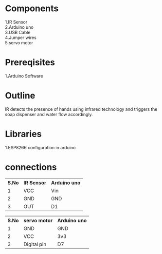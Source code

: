 # Components
1.IR Sensor<br>
2.Arduino uno<br>
3.USB Cable<br>
4.Jumper wires<br>
5.servo motor<br>


# Prereqisites
1.Arduino Software<br>

# Outline
 IR detects the presence of hands using infrared technology and triggers the soap dispenser and water flow accordingly.

# Libraries
1.ESP8266 configuration in arduino<br>

# connections
<table>
  <tr>
    <th>S.No</th>
    <th>IR Sensor</th>
    <th>Arduino uno</th>
  </tr>
  <tr>
    <td>1</td>
    <td>VCC</td>
    <td>Vin</td>
  </tr>
  <tr>
    <td>2</td>
    <td>GND</td>
    <td>GND</td>
  </tr>
  <tr>
    <td>3</td>
    <td>OUT</td>
    <td>D1</td>
  </tr>
   </table>
  
  <table>
  <tr>
    <th>S.No</th>
    <th>servo motor</th>
    <th>Arduino uno</th>
  </tr>
  <tr>
    <td>1</td>
    <td>GND</td>
    <td>GND</td>
  </tr>
  <tr>
    <td>2</td>
    <td>VCC</td>
    <td>3v3</td>
  </tr>
  <tr>
    <td>3</td>
    <td>Digital pin</td>
    <td>D7</td>
  </tr>
 </table>
 
 
  
